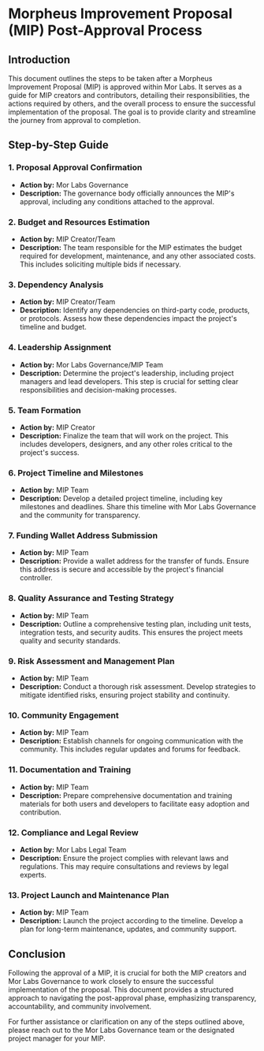 # Morpheus Improvement Proposal (MIP) Post-Approval Process

## Introduction

This document outlines the steps to be taken after a Morpheus Improvement Proposal (MIP) is approved within Mor Labs. It serves as a guide for MIP creators and contributors, detailing their responsibilities, the actions required by others, and the overall process to ensure the successful implementation of the proposal. The goal is to provide clarity and streamline the journey from approval to completion.

## Step-by-Step Guide

### 1. Proposal Approval Confirmation
- **Action by:** Mor Labs Governance
- **Description:** The governance body officially announces the MIP's approval, including any conditions attached to the approval.

### 2. Budget and Resources Estimation
- **Action by:** MIP Creator/Team
- **Description:** The team responsible for the MIP estimates the budget required for development, maintenance, and any other associated costs. This includes soliciting multiple bids if necessary.

### 3. Dependency Analysis
- **Action by:** MIP Creator/Team
- **Description:** Identify any dependencies on third-party code, products, or protocols. Assess how these dependencies impact the project's timeline and budget.

### 4. Leadership Assignment
- **Action by:** Mor Labs Governance/MIP Team
- **Description:** Determine the project's leadership, including project managers and lead developers. This step is crucial for setting clear responsibilities and decision-making processes.

### 5. Team Formation
- **Action by:** MIP Creator
- **Description:** Finalize the team that will work on the project. This includes developers, designers, and any other roles critical to the project's success.

### 6. Project Timeline and Milestones
- **Action by:** MIP Team
- **Description:** Develop a detailed project timeline, including key milestones and deadlines. Share this timeline with Mor Labs Governance and the community for transparency.

### 7. Funding Wallet Address Submission
- **Action by:** MIP Team
- **Description:** Provide a wallet address for the transfer of funds. Ensure this address is secure and accessible by the project's financial controller.

### 8. Quality Assurance and Testing Strategy
- **Action by:** MIP Team
- **Description:** Outline a comprehensive testing plan, including unit tests, integration tests, and security audits. This ensures the project meets quality and security standards.

### 9. Risk Assessment and Management Plan
- **Action by:** MIP Team
- **Description:** Conduct a thorough risk assessment. Develop strategies to mitigate identified risks, ensuring project stability and continuity.

### 10. Community Engagement
- **Action by:** MIP Team
- **Description:** Establish channels for ongoing communication with the community. This includes regular updates and forums for feedback.

### 11. Documentation and Training
- **Action by:** MIP Team
- **Description:** Prepare comprehensive documentation and training materials for both users and developers to facilitate easy adoption and contribution.

### 12. Compliance and Legal Review
- **Action by:** Mor Labs Legal Team
- **Description:** Ensure the project complies with relevant laws and regulations. This may require consultations and reviews by legal experts.

### 13. Project Launch and Maintenance Plan
- **Action by:** MIP Team
- **Description:** Launch the project according to the timeline. Develop a plan for long-term maintenance, updates, and community support.

## Conclusion

Following the approval of a MIP, it is crucial for both the MIP creators and Mor Labs Governance to work closely to ensure the successful implementation of the proposal. This document provides a structured approach to navigating the post-approval phase, emphasizing transparency, accountability, and community involvement.

For further assistance or clarification on any of the steps outlined above, please reach out to the Mor Labs Governance team or the designated project manager for your MIP.
